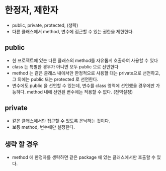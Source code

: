 # 한정자, 제한자
* public, private, protected, (생략)
* 다른 클래스에서 method, 변수에 접근할 수 있는 권한을 제한한다.

## public
* 한 프로젝트에 있는 다른 클래스의 method를 자유롭게 호출하여 사용할 수 있다
* class 는 특별한 경우가 아니면 모두 public 으로 선언한다
* method 는 같은 클래스 내에서만 한정적으로 사용할 대는 private으로 선언하고, 그 외에는 public 또는 protected 로 선언한다.
* 변수에도 public 을 선언할 수 있는데, 변수를 class 영역에 선언했을 경우에만 가능하다. method 내에 선언된 변수에는 적용할 수 없다. (전역설정)

## private
* 같은 클래스에서만 접근할 수 있도록 은닉하는 것이다.
* 보통 method, 변수에만 설정한다.


## 생략 할 경우
* method 에 한정자를 생략하면 같은 package 에 있는 클래스에서만 호출할 수 있다.